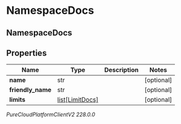 # NamespaceDocs

## NamespaceDocs

## Properties

|Name | Type | Description | Notes|
|------------ | ------------- | ------------- | -------------|
| **name** | str |  | [optional] |
| **friendly_name** | str |  | [optional] |
| **limits** | [list[LimitDocs]](LimitDocs) |  | [optional] |



_PureCloudPlatformClientV2 228.0.0_
